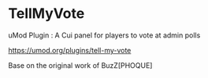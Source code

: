 # TellMyVote
uMod Plugin : A Cui panel for players to vote at admin polls

https://umod.org/plugins/tell-my-vote

Base on the original work of BuzZ[PHOQUE]
